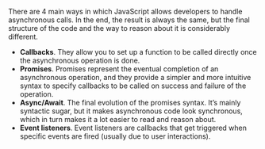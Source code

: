 There are 4 main ways in which JavaScript allows developers to handle asynchronous calls. In the end, the result is always the same, but the final structure of the code and the way to reason about it is considerably different.

- **Callbacks**. They allow you to set up a function to be called directly once the asynchronous operation is done.
- **Promises**. Promises represent the eventual completion of an asynchronous operation, and they provide a simpler and more intuitive syntax to specify callbacks to be called on success and failure of the operation.
- **Async/Await**. The final evolution of the promises syntax. It’s mainly syntactic sugar, but it makes asynchronous code look synchronous, which in turn makes it a lot easier to read and reason about.
- **Event listeners**. Event listeners are callbacks that get triggered when specific events are fired (usually due to user interactions).
